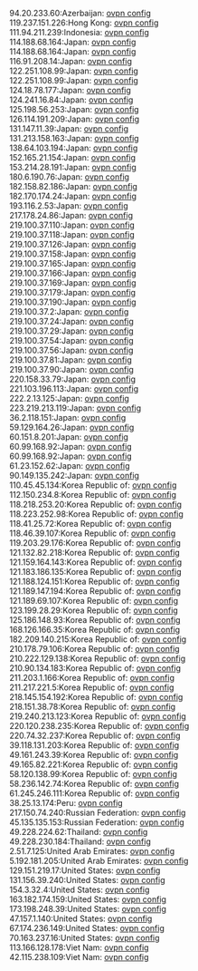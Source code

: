 94.20.233.60:Azerbaijan: [ovpn config](vpn/94_20_233_60.ovpn)  
119.237.151.226:Hong Kong: [ovpn config](vpn/119_237_151_226.ovpn)  
111.94.211.239:Indonesia: [ovpn config](vpn/111_94_211_239.ovpn)  
114.188.68.164:Japan: [ovpn config](vpn/114_188_68_164.ovpn)  
114.188.68.164:Japan: [ovpn config](vpn/114_188_68_164.ovpn)  
116.91.208.14:Japan: [ovpn config](vpn/116_91_208_14.ovpn)  
122.251.108.99:Japan: [ovpn config](vpn/122_251_108_99.ovpn)  
122.251.108.99:Japan: [ovpn config](vpn/122_251_108_99.ovpn)  
124.18.78.177:Japan: [ovpn config](vpn/124_18_78_177.ovpn)  
124.241.16.84:Japan: [ovpn config](vpn/124_241_16_84.ovpn)  
125.198.56.253:Japan: [ovpn config](vpn/125_198_56_253.ovpn)  
126.114.191.209:Japan: [ovpn config](vpn/126_114_191_209.ovpn)  
131.147.11.39:Japan: [ovpn config](vpn/131_147_11_39.ovpn)  
131.213.158.163:Japan: [ovpn config](vpn/131_213_158_163.ovpn)  
138.64.103.194:Japan: [ovpn config](vpn/138_64_103_194.ovpn)  
152.165.21.154:Japan: [ovpn config](vpn/152_165_21_154.ovpn)  
153.214.28.191:Japan: [ovpn config](vpn/153_214_28_191.ovpn)  
180.6.190.76:Japan: [ovpn config](vpn/180_6_190_76.ovpn)  
182.158.82.186:Japan: [ovpn config](vpn/182_158_82_186.ovpn)  
182.170.174.24:Japan: [ovpn config](vpn/182_170_174_24.ovpn)  
193.116.2.53:Japan: [ovpn config](vpn/193_116_2_53.ovpn)  
217.178.24.86:Japan: [ovpn config](vpn/217_178_24_86.ovpn)  
219.100.37.110:Japan: [ovpn config](vpn/219_100_37_110.ovpn)  
219.100.37.118:Japan: [ovpn config](vpn/219_100_37_118.ovpn)  
219.100.37.126:Japan: [ovpn config](vpn/219_100_37_126.ovpn)  
219.100.37.158:Japan: [ovpn config](vpn/219_100_37_158.ovpn)  
219.100.37.165:Japan: [ovpn config](vpn/219_100_37_165.ovpn)  
219.100.37.166:Japan: [ovpn config](vpn/219_100_37_166.ovpn)  
219.100.37.169:Japan: [ovpn config](vpn/219_100_37_169.ovpn)  
219.100.37.179:Japan: [ovpn config](vpn/219_100_37_179.ovpn)  
219.100.37.190:Japan: [ovpn config](vpn/219_100_37_190.ovpn)  
219.100.37.2:Japan: [ovpn config](vpn/219_100_37_2.ovpn)  
219.100.37.24:Japan: [ovpn config](vpn/219_100_37_24.ovpn)  
219.100.37.29:Japan: [ovpn config](vpn/219_100_37_29.ovpn)  
219.100.37.54:Japan: [ovpn config](vpn/219_100_37_54.ovpn)  
219.100.37.56:Japan: [ovpn config](vpn/219_100_37_56.ovpn)  
219.100.37.81:Japan: [ovpn config](vpn/219_100_37_81.ovpn)  
219.100.37.90:Japan: [ovpn config](vpn/219_100_37_90.ovpn)  
220.158.33.79:Japan: [ovpn config](vpn/220_158_33_79.ovpn)  
221.103.196.113:Japan: [ovpn config](vpn/221_103_196_113.ovpn)  
222.2.13.125:Japan: [ovpn config](vpn/222_2_13_125.ovpn)  
223.219.213.119:Japan: [ovpn config](vpn/223_219_213_119.ovpn)  
36.2.118.151:Japan: [ovpn config](vpn/36_2_118_151.ovpn)  
59.129.164.26:Japan: [ovpn config](vpn/59_129_164_26.ovpn)  
60.151.8.201:Japan: [ovpn config](vpn/60_151_8_201.ovpn)  
60.99.168.92:Japan: [ovpn config](vpn/60_99_168_92.ovpn)  
60.99.168.92:Japan: [ovpn config](vpn/60_99_168_92.ovpn)  
61.23.152.62:Japan: [ovpn config](vpn/61_23_152_62.ovpn)  
90.149.135.242:Japan: [ovpn config](vpn/90_149_135_242.ovpn)  
110.45.45.134:Korea Republic of: [ovpn config](vpn/110_45_45_134.ovpn)  
112.150.234.8:Korea Republic of: [ovpn config](vpn/112_150_234_8.ovpn)  
118.218.253.20:Korea Republic of: [ovpn config](vpn/118_218_253_20.ovpn)  
118.223.252.98:Korea Republic of: [ovpn config](vpn/118_223_252_98.ovpn)  
118.41.25.72:Korea Republic of: [ovpn config](vpn/118_41_25_72.ovpn)  
118.46.39.107:Korea Republic of: [ovpn config](vpn/118_46_39_107.ovpn)  
119.203.29.176:Korea Republic of: [ovpn config](vpn/119_203_29_176.ovpn)  
121.132.82.218:Korea Republic of: [ovpn config](vpn/121_132_82_218.ovpn)  
121.159.164.143:Korea Republic of: [ovpn config](vpn/121_159_164_143.ovpn)  
121.183.186.135:Korea Republic of: [ovpn config](vpn/121_183_186_135.ovpn)  
121.188.124.151:Korea Republic of: [ovpn config](vpn/121_188_124_151.ovpn)  
121.189.147.194:Korea Republic of: [ovpn config](vpn/121_189_147_194.ovpn)  
121.189.69.107:Korea Republic of: [ovpn config](vpn/121_189_69_107.ovpn)  
123.199.28.29:Korea Republic of: [ovpn config](vpn/123_199_28_29.ovpn)  
125.186.148.93:Korea Republic of: [ovpn config](vpn/125_186_148_93.ovpn)  
168.126.166.35:Korea Republic of: [ovpn config](vpn/168_126_166_35.ovpn)  
182.209.140.215:Korea Republic of: [ovpn config](vpn/182_209_140_215.ovpn)  
210.178.79.106:Korea Republic of: [ovpn config](vpn/210_178_79_106.ovpn)  
210.222.129.138:Korea Republic of: [ovpn config](vpn/210_222_129_138.ovpn)  
210.90.134.183:Korea Republic of: [ovpn config](vpn/210_90_134_183.ovpn)  
211.203.1.166:Korea Republic of: [ovpn config](vpn/211_203_1_166.ovpn)  
211.217.221.5:Korea Republic of: [ovpn config](vpn/211_217_221_5.ovpn)  
218.145.154.192:Korea Republic of: [ovpn config](vpn/218_145_154_192.ovpn)  
218.151.38.78:Korea Republic of: [ovpn config](vpn/218_151_38_78.ovpn)  
219.240.213.123:Korea Republic of: [ovpn config](vpn/219_240_213_123.ovpn)  
220.120.238.235:Korea Republic of: [ovpn config](vpn/220_120_238_235.ovpn)  
220.74.32.237:Korea Republic of: [ovpn config](vpn/220_74_32_237.ovpn)  
39.118.131.203:Korea Republic of: [ovpn config](vpn/39_118_131_203.ovpn)  
49.161.243.39:Korea Republic of: [ovpn config](vpn/49_161_243_39.ovpn)  
49.165.82.221:Korea Republic of: [ovpn config](vpn/49_165_82_221.ovpn)  
58.120.138.99:Korea Republic of: [ovpn config](vpn/58_120_138_99.ovpn)  
58.236.142.74:Korea Republic of: [ovpn config](vpn/58_236_142_74.ovpn)  
61.245.246.111:Korea Republic of: [ovpn config](vpn/61_245_246_111.ovpn)  
38.25.13.174:Peru: [ovpn config](vpn/38_25_13_174.ovpn)  
217.150.74.240:Russian Federation: [ovpn config](vpn/217_150_74_240.ovpn)  
45.135.135.153:Russian Federation: [ovpn config](vpn/45_135_135_153.ovpn)  
49.228.224.62:Thailand: [ovpn config](vpn/49_228_224_62.ovpn)  
49.228.230.184:Thailand: [ovpn config](vpn/49_228_230_184.ovpn)  
2.51.7.125:United Arab Emirates: [ovpn config](vpn/2_51_7_125.ovpn)  
5.192.181.205:United Arab Emirates: [ovpn config](vpn/5_192_181_205.ovpn)  
129.151.219.17:United States: [ovpn config](vpn/129_151_219_17.ovpn)  
131.156.39.240:United States: [ovpn config](vpn/131_156_39_240.ovpn)  
154.3.32.4:United States: [ovpn config](vpn/154_3_32_4.ovpn)  
163.182.174.159:United States: [ovpn config](vpn/163_182_174_159.ovpn)  
173.198.248.39:United States: [ovpn config](vpn/173_198_248_39.ovpn)  
47.157.1.140:United States: [ovpn config](vpn/47_157_1_140.ovpn)  
67.174.236.149:United States: [ovpn config](vpn/67_174_236_149.ovpn)  
70.163.237.16:United States: [ovpn config](vpn/70_163_237_16.ovpn)  
113.166.128.178:Viet Nam: [ovpn config](vpn/113_166_128_178.ovpn)  
42.115.238.109:Viet Nam: [ovpn config](vpn/42_115_238_109.ovpn)  
